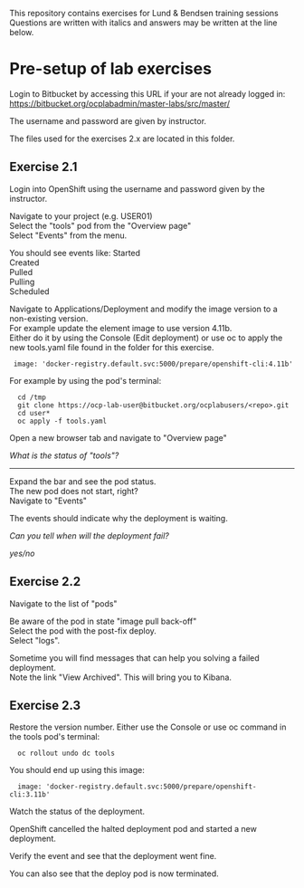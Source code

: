 This repository contains exercises for Lund & Bendsen training sessions  
Questions are written with italics and answers may be written at the line below.

# Pre-setup of lab exercises

Login to Bitbucket by accessing this URL if your are not already logged in:  
https://bitbucket.org/ocplabadmin/master-labs/src/master/

The username and password are given by instructor.  

The files used for the exercises 2.x are located in this folder.

## Exercise 2.1
Login into OpenShift using the username and password given by the instructor.

Navigate to your project (e.g. USER01)  
Select the "tools" pod from the "Overview page"  
Select "Events" from the menu.  

You should see events like:
Started  
Created  
Pulled  
Pulling  
Scheduled

Navigate to Applications/Deployment and modify the image version to a non-existing version.  
For example update the element image to use version 4.11b.  
Either do it by using the Console (Edit deployment) or use oc to apply the new tools.yaml file found in the folder for this exercise.  
```
 image: 'docker-registry.default.svc:5000/prepare/openshift-cli:4.11b'
```
For example by using the pod's terminal:
```
  cd /tmp
  git clone https://ocp-lab-user@bitbucket.org/ocplabusers/<repo>.git
  cd user*
  oc apply -f tools.yaml
```

 
Open a new browser tab and navigate to "Overview page"

*What is the status of "tools"?*

______________
 
Expand the bar and see the pod status.  
The new pod does not start, right?  
Navigate to "Events"

The events should indicate why the deployment is waiting.

*Can you tell when will the deployment fail?*

_yes/no_

## Exercise 2.2
Navigate to the list of "pods"

Be aware of the pod in state "image pull back-off"  
Select the pod with the post-fix deploy.  
Select "logs".

Sometime you will find messages that can help you solving a failed deployment.  
Note the link "View Archived". This will bring you to Kibana.


## Exercise 2.3
Restore the version number. Either use the Console or use oc command in the tools pod's terminal:
```
  oc rollout undo dc tools
```

You should end up using this image:
```
  image: 'docker-registry.default.svc:5000/prepare/openshift-cli:3.11b'
```
Watch the status of the deployment.

OpenShift cancelled the halted deployment pod and started a new deployment.

Verify the event and see that the deployment went fine.

You can also see that the deploy pod is now terminated.













  
 
